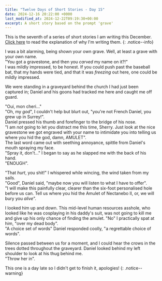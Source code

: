 ```yaml
---
title: "Twelve Days of Short Stories - Day 15"
date: 2024-12-16 20:22:00 +0000
last_modified_at: 2024-12-22T09:19:30+00:00
excerpt: A short story based on the prompt 'grave'
---
```


This is the seventh of a series of short stories I am writing this December.\
[Click here](../_posts/2024-11-24-12-days-of-short-stories.md) to read the explanation of why I'm writing them.
{: .notice--info}

I was a bit alarming, being shown your own grave.
Well, at least a grave with your own name.\
"You got a gravestone, and then you _carved_ my name on it?!"\
I was mildly impressed, to be honest.
If you could push past the baseball bat, that my hands were tied, and that it was _freezing_ out here, one could be mildly impressed.

We were standing in a graveyard behind the church I had just been captured in; Daniel and his goons had tracked me here and caught me off guard.

"Oui, mon cheri..."\
"Oh, my _god_", I couldn't help but blurt out, "you're not French Daniel, you grew up in Surrey!".\
Daniel pressed his thumb and forefinger to the bridge of his nose.\
"I am _not_ going to let you distract me this time, Sherry.
Just look at the nice gravestone we got engraved with your name to intimidate you into telling us where you hid the god, damn, AMULET".\
The last word came out with seething annoyance, spittle from Daniel's mouth spraying my face.\
"Spray it, don't..." I began to say as he slapped me with the back of his hand.\
"ENOUGH".

"That _hurt_, you shit!" I whispered while wincing, the wind taken from my sails.\
"Good", Daniel said, "maybe now you will listen to what I have to offer".\
"I will make this painfully clear, clearer than the six-foot personalised hole before us can.
Tell us where you hid the Amulet of Nectanebo II, or, we will bury you _alive_".

I looked him up and down.
This mid-level human resources asshole, who looked like he was cosplaying in his daddy's suit, was not going to kill me and give up his only chance of finding the amulet.
"No" I practically spat at him, "over my dead body".\
"A choice set of words" Daniel responded coolly, "a regrettable choice of words".

Silence passed between us for a moment, and I could hear the crows in the trees dotted throughout the graveyard.
Daniel looked behind my left shoulder to look at his thug behind me.\
"Throw her in".

This one is a day late so I didn't get to finish it, apologies!
{: .notice--warning}
